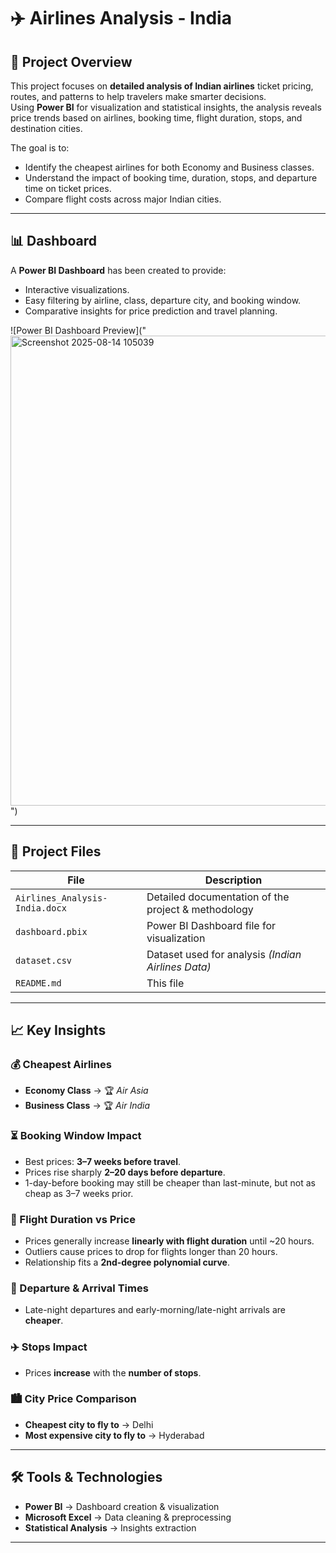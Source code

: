 # ✈️ Airlines Analysis - India

## 📌 Project Overview
This project focuses on **detailed analysis of Indian airlines** ticket pricing, routes, and patterns to help travelers make smarter decisions.  
Using **Power BI** for visualization and statistical insights, the analysis reveals price trends based on airlines, booking time, flight duration, stops, and destination cities.

The goal is to:
- Identify the cheapest airlines for both Economy and Business classes.
- Understand the impact of booking time, duration, stops, and departure time on ticket prices.
- Compare flight costs across major Indian cities.

---

## 📊 Dashboard
A **Power BI Dashboard** has been created to provide:
- Interactive visualizations.
- Easy filtering by airline, class, departure city, and booking window.
- Comparative insights for price prediction and travel planning.

![Power BI Dashboard Preview]("<img width="1323" height="752" alt="Screenshot 2025-08-14 105039" src="https://github.com/user-attachments/assets/c284d541-e82f-4092-bc56-9be41a4d9e1a" />
")  

---

## 📂 Project Files
| File | Description |
|------|-------------|
| `Airlines_Analysis-India.docx` | Detailed documentation of the project & methodology |
| `dashboard.pbix` | Power BI Dashboard file for visualization |
| `dataset.csv` | Dataset used for analysis *(Indian Airlines Data)* |
| `README.md` | This file |

---

## 📈 Key Insights

### 💰 Cheapest Airlines
- **Economy Class** → 🏆 *Air Asia*  
- **Business Class** → 🏆 *Air India*

### ⏳ Booking Window Impact
- Best prices: **3–7 weeks before travel**.  
- Prices rise sharply **2–20 days before departure**.  
- 1-day-before booking may still be cheaper than last-minute, but not as cheap as 3–7 weeks prior.

### 🛫 Flight Duration vs Price
- Prices generally increase **linearly with flight duration** until ~20 hours.  
- Outliers cause prices to drop for flights longer than 20 hours.  
- Relationship fits a **2nd-degree polynomial curve**.

### 🌙 Departure & Arrival Times
- Late-night departures and early-morning/late-night arrivals are **cheaper**.

### ✈️ Stops Impact
- Prices **increase** with the **number of stops**.

### 🏙️ City Price Comparison
- **Cheapest city to fly to** → Delhi  
- **Most expensive city to fly to** → Hyderabad

---

## 🛠️ Tools & Technologies
- **Power BI** → Dashboard creation & visualization
- **Microsoft Excel** → Data cleaning & preprocessing
- **Statistical Analysis** → Insights extraction

---
